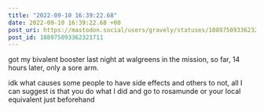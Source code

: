 ```yaml
---
title: "2022-09-10 16:39:22.68"
date: 2022-09-10 16:39:22.68 +00
post_uri: https://mastodon.social/users/gravely/statuses/108975093362321711
post_id: 108975093362321711
---
```

got my bivalent booster last night at walgreens in the mission, so far, 14 hours later, only a sore arm.

idk what causes some people to have side effects and others to not, all I can suggest is that you do what I did and go to rosamunde or your local equivalent just beforehand


